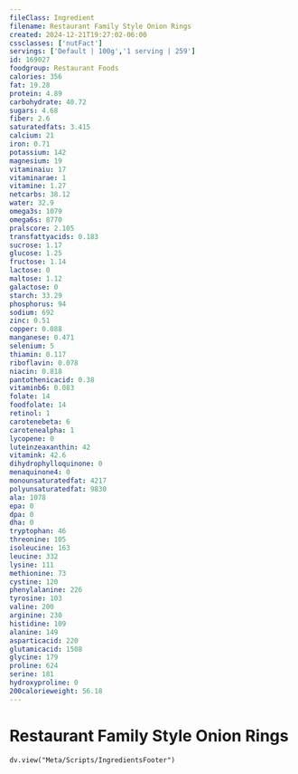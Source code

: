 ```yaml
---
fileClass: Ingredient
filename: Restaurant Family Style Onion Rings
created: 2024-12-21T19:27:02-06:00
cssclasses: ['nutFact']
servings: ['Default | 100g','1 serving | 259']
id: 169027
foodgroup: Restaurant Foods
calories: 356
fat: 19.28
protein: 4.89
carbohydrate: 40.72
sugars: 4.68
fiber: 2.6
saturatedfats: 3.415
calcium: 21
iron: 0.71
potassium: 142
magnesium: 19
vitaminaiu: 17
vitaminarae: 1
vitamine: 1.27
netcarbs: 38.12
water: 32.9
omega3s: 1079
omega6s: 8770
pralscore: 2.105
transfattyacids: 0.183
sucrose: 1.17
glucose: 1.25
fructose: 1.14
lactose: 0
maltose: 1.12
galactose: 0
starch: 33.29
phosphorus: 94
sodium: 692
zinc: 0.51
copper: 0.088
manganese: 0.471
selenium: 5
thiamin: 0.117
riboflavin: 0.078
niacin: 0.818
pantothenicacid: 0.38
vitaminb6: 0.083
folate: 14
foodfolate: 14
retinol: 1
carotenebeta: 6
carotenealpha: 1
lycopene: 0
luteinzeaxanthin: 42
vitamink: 42.6
dihydrophylloquinone: 0
menaquinone4: 0
monounsaturatedfat: 4217
polyunsaturatedfat: 9830
ala: 1078
epa: 0
dpa: 0
dha: 0
tryptophan: 46
threonine: 105
isoleucine: 163
leucine: 332
lysine: 111
methionine: 73
cystine: 120
phenylalanine: 226
tyrosine: 103
valine: 200
arginine: 230
histidine: 109
alanine: 149
asparticacid: 220
glutamicacid: 1508
glycine: 179
proline: 624
serine: 181
hydroxyproline: 0
200calorieweight: 56.18
---
```


# Restaurant Family Style Onion Rings

```dataviewjs
dv.view("Meta/Scripts/IngredientsFooter")
```